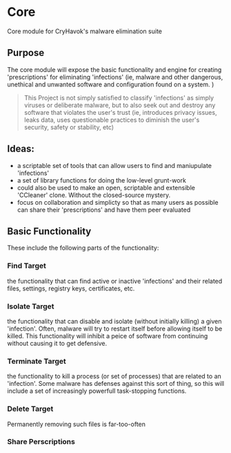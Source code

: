 # Core
Core module for CryHavok's malware elimination suite


## Purpose
The core module will expose the basic functionality and engine for creating 'prescriptions' for eliminating 'infections' (ie,  malware and other dangerous, unethical and unwanted software and configuration found on a system. )


> This Project is not simply satisfied to classify 'infections' as simply viruses or deliberate malware, but to also seek out and destroy any software that violates the user's trust (ie, introduces privacy issues, leaks data, uses questionable practices to diminish the user's security, safety or stability, etc)

## Ideas:
 - a scriptable set of tools that can allow users to find and maniupulate 'infections'
 - a set of library functions for doing the low-level grunt-work
 - could also be used to make an open, scriptable and extensible 'CCleaner' clone. Without the closed-source mystery.
 - focus on collaboration and simplicty so that as many users as possible can share their 'prescriptions' and have them peer evaluated 

## Basic Functionality

These include the following parts of the functionality:

### Find Target
  the functionality that can find active or inactive 'infections' and their related files, settings, registry keys, certificates, etc.

### Isolate Target
  the functionality that can disable and isolate (without initially killing) a given 'infection'. Often, malware will try to restart itself before allowing itself to be killed. This functionality will inhibit a peice of software from continuing without causing it to get defensive.
  
### Terminate Target
  the functionality to kill a process (or set of processes) that are related to an 'infection'. Some malware has defenses against this sort of thing, so this will include a set of increasingly powerfull task-stopping functions. 

### Delete Target
  Permanently removing such files is far-too-often 

### Share Perscriptions
